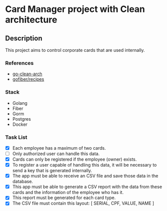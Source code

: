 # Card Manager project with Clean architecture

## Description

This project aims to control corporate cards that are used internally.

### References

- [go-clean-arch](https://github.com/bxcodec/go-clean-arch)
- [gofiber/recipes](https://github.com/gofiber/recipes/tree/master/clean-architecture)

### Stack

- Golang
- Fiber
- Gorm
- Postgres
- Docker

### Task List

- [X] Each employee has a maximum of two cards.
- [ ] Only authorized user can handle this data.
- [X] Cards can only be registered if the employee (owner) exists.
- [X] To register a user capable of handling this data, it will be necessary to send a key that is generated internally.
- [X] The app must be able to receive an CSV file and save those data in the database.
- [X] This app must be able to generate a CSV report with the data from these cards and the information of the employee who has it.
- [X] This report must be generated for each card type.
- [X] The CSV file must contain this layout: [ SERIAL, CPF, VALUE, NAME ]
